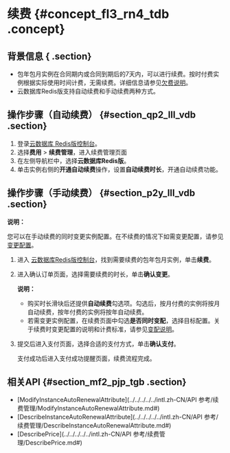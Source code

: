 # 续费 {#concept_fl3_rn4_tdb .concept}

## 背景信息 { .section}

-   包年包月实例在合同期内或合同到期后的7天内，可以进行续费。按时付费实例根据实际使用时间计费，无需续费。详细信息请参见[欠费说明](../../../../../intl.zh-CN/产品定价/到期__欠费与续费.md#)。
-   云数据库Redis版支持自动续费和手动续费两种方式。

## 操作步骤（自动续费） {#section_qp2_lll_vdb .section}

1.  登录[云数据库 Redis版控制台](https://kvstore.console.aliyun.com/)。
2.  选择**费用** \> **续费管理**，进入续费管理页面
3.  在左侧导航栏中，选择**云数据库Redis版**。
4.  单击实例右侧的**开通自动续费**操作，设置**自动续费时长**，开通自动续费功能。

## 操作步骤（手动续费） {#section_p2y_lll_vdb .section}

**说明：** 

您可以在手动续费的同时变更实例配置。在不续费的情况下如需变更配置，请参见[变更配置](intl.zh-CN/用户指南/管理实例/变更配置.md#)。

1.  进入 [云数据库Redis版控制台](https://kvstore.console.aliyun.com/)，找到需要续费的包年包月实例，单击**续费**。
2.  进入确认订单页面，选择需要续费的时长，单击**确认变更**。

    **说明：** 

    -   购买时长滑块后还提供**自动续费**勾选项。勾选后，按月付费的实例将按月自动续费，按年付费的实例将按年自动续费。
    -   若需变更实例配置，在续费页面中勾选**是否同时变配**，选择目标配置。关于续费时变更配置的说明和计费标准，请参见[变配说明](../../../../../intl.zh-CN/产品定价/变配说明.md#)。
3.  提交后进入支付页面，选择合适的支付方式，单击**确认支付**。

    支付成功后进入支付成功提醒页面，续费流程完成。


## 相关API {#section_mf2_pjp_tgb .section}

-   [ModifyInstanceAutoRenewalAttribute](../../../../../intl.zh-CN/API 参考/续费管理/ModifyInstanceAutoRenewalAttribute.md#)
-   [DescribeInstanceAutoRenewalAttribute](../../../../../intl.zh-CN/API 参考/续费管理/DescribeInstanceAutoRenewalAttribute.md#)
-   [DescribePrice](../../../../../intl.zh-CN/API 参考/续费管理/DescribePrice.md#)

